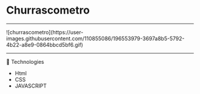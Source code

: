 # Churrascometro
<hr>
![churrascometro](https://user-images.githubusercontent.com/110855086/196553979-3697a8b5-5792-4b22-a8e9-0864bbcd5bf6.gif)
<hr>

🚀 Technologies

- Html
- CSS
- JAVASCRIPT
